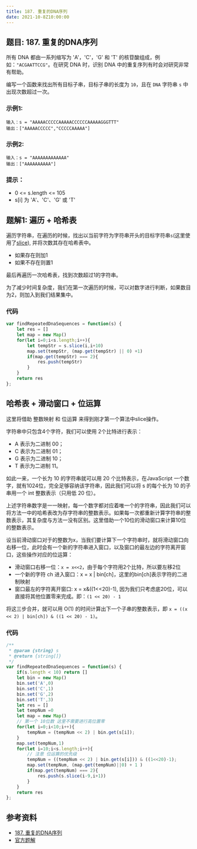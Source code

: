 ```yaml
---
title: 187. 重复的DNA序列
date: 2021-10-8Z10:00:00
---
```

## 题目: 187. 重复的DNA序列
所有 DNA 都由一系列缩写为 'A'，'C'，'G' 和 'T' 的核苷酸组成，例如：`"ACGAATTCCG"`。在研究 DNA 时，识别 DNA 中的重复序列有时会对研究非常有帮助。

编写一个函数来找出所有目标子串，目标子串的长度为 `10`，且在 `DNA` 字符串 `s` 中出现次数超过一次。
### 示例1:
```
输入：s = "AAAAACCCCCAAAAACCCCCCAAAAAGGGTTT"
输出：["AAAAACCCCC","CCCCCAAAAA"]
```
### 示例2:
```
输入：s = "AAAAAAAAAAAAA"
输出：["AAAAAAAAAA"]
```
### 提示：
- 0 <= s.length <= 105
- s[i] 为 'A'、'C'、'G' 或 'T'

## 题解1: 遍历 + 哈希表
遍历字符串，在遍历的时候，找出以当前字符为字符串开头的目标字符串`s`(这里使用了[slice](https://developer.mozilla.org/zh-CN/docs/Web/JavaScript/Reference/Global_Objects/Array/slice)), 并将次数其存在哈希表中。
- 如果存在则加1
- 如果不存在则置1

最后再遍历一次哈希表，找到次数超过1的字符串。

为了减少时间复杂度，我们在第一次遍历的时候，可以对数字进行判断，如果数目为2，则加入到我们结果集中。

### 代码
```js
var findRepeatedDnaSequences = function(s) {
    let res = []
    let map = new Map()
    for(let i=0;i<s.length;i++){
        let tempStr = s.slice(i,i+10)
        map.set(tempStr, (map.get(tempStr) || 0) +1)
        if(map.get(tempStr) === 2){
            res.push(tempStr)
        }
    }
    return res
};
```
## 哈希表 + 滑动窗口 + 位运算
这里将借助 整数映射 和 位运算 来得到刚才第一个算法中slice操作。

字符串中只包含4个字符，我们可以使用 2个比特进行表示：
- A 表示为二进制 00；
- C 表示为二进制 01；
- G 表示为二进制 10；
- T 表示为二进制 11。

如此一来，一个长为 10 的字符串就可以用 20 个比特表示，在JavaScript 一个数字，就有1024位，完全足够容纳该字符串，因此我们可以将 s 的每个长为 10 的子串用一个 int 整数表示（只用低 20 位）。

上述字符串数字是一一映射，每一个数字都对应着唯一个的字符串，因此我们可以将方法一中的哈希表改为存字符串的整数表示。如果每一次都重新计算字符串的整数表示，其复杂度与方法一没有区别。这里借助一个10位的滑动窗口来计算10位的整数表示。

设当前滑动窗口对于的整数为x，当我们要计算下一个字符串时，就将滑动窗口向右移一位，此时会有一个新的字符串进入窗口，以及窗口的最左边的字符离开窗口，这些操作对应的位运算：
- 滑动窗口右移一位：`x = x<<2`，由于每个字符用2个比特，所以要左移2位
- 一个新的字符 ch 进入窗口：x = x | bin[ch]，这里的bin[ch]表示字符的二进制映射
- 窗口最左的字符离开窗口: x = x&((1<<20)-1), 因为我们只考虑底20位，可以直接将其他位置零来完成。即：`(1 << 20) - 1` 

将这三步合并，就可以用 O(1) 的时间计算出下一个子串的整数表示，即 `x = ((x << 2) | bin[ch]) & ((1 << 20) - 1)`。

### 代码
```js
/**
 * @param {string} s
 * @return {string[]}
 */
var findRepeatedDnaSequences = function(s) {
    if(s.length < 10) return []
    let bin = new Map()
    bin.set('A',0)
    bin.set('C',1)
    bin.set('G',2)
    bin.set('T',3)
    let res = []
    let tempNum =0
    let map = new Map()
    // 第一个 10位数 这里不需要进行高位置零
    for(let i=0;i<10;i++){
        tempNum = (tempNum << 2) | bin.get(s[i]);
    }
    map.set(tempNum,1)
    for(let i=10;i<s.length;i++){
        // 注意 位运算的优先级
        tempNum = ((tempNum << 2) | bin.get(s[i])) & ((1<<20)-1);
        map.set(tempNum, (map.get(tempNum)||0) + 1 ) 
        if(map.get(tempNum) === 2){
            res.push(s.slice(i-9,i+1))
        }
    }
    return res
};
```

## 参考资料
- [187. 重复的DNA序列](https://leetcode-cn.com/problems/repeated-dna-sequences/)
- [官方题解](https://leetcode-cn.com/problems/repeated-dna-sequences/solution/zhong-fu-de-dnaxu-lie-by-leetcode-soluti-z8zn/)
